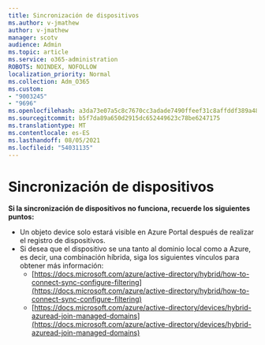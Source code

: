 ```yaml
---
title: Sincronización de dispositivos
ms.author: v-jmathew
author: v-jmathew
manager: scotv
audience: Admin
ms.topic: article
ms.service: o365-administration
ROBOTS: NOINDEX, NOFOLLOW
localization_priority: Normal
ms.collection: Adm_O365
ms.custom:
- "9003245"
- "9696"
ms.openlocfilehash: a3da73e07a5c8c7670cc3adade7490ffeef31c8affddf389a48a8be11e8b58a2
ms.sourcegitcommit: b5f7da89a650d2915dc652449623c78be6247175
ms.translationtype: MT
ms.contentlocale: es-ES
ms.lasthandoff: 08/05/2021
ms.locfileid: "54031135"
---
```

# <a name="device-sync"></a>Sincronización de dispositivos

**Si la sincronización de dispositivos no funciona, recuerde los siguientes puntos:**

- Un objeto device solo estará visible en Azure Portal después de realizar el registro de dispositivos.
- Si desea que el dispositivo se una tanto al dominio local como a Azure, es decir, una combinación híbrida, siga los siguientes vínculos para obtener más información:
  - [https://docs.microsoft.com/azure/active-directory/hybrid/how-to-connect-sync-configure-filtering](https://docs.microsoft.com/azure/active-directory/hybrid/how-to-connect-sync-configure-filtering)
  - [https://docs.microsoft.com/azure/active-directory/devices/hybrid-azuread-join-managed-domains](https://docs.microsoft.com/azure/active-directory/devices/hybrid-azuread-join-managed-domains)
